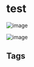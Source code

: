 # test

![image](https://s3.us-west-1.amazonaws.com/zettelimages/Mon_May_29_06:22:31_PM_PDT_2023.png)

![image](https://s3.us-west-1.amazonaws.com/zettelimages/Mon_May_29_06:22:46_PM_PDT_2023.png)

## Tags
